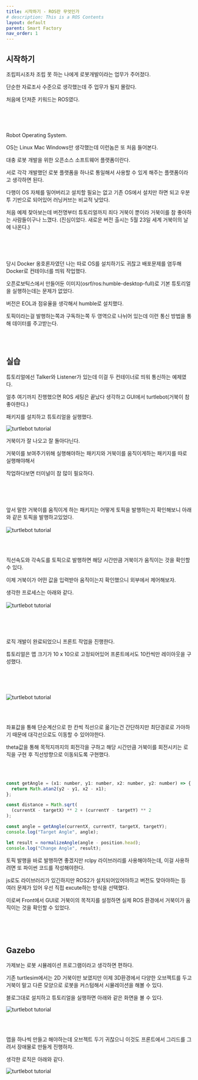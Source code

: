 ```yaml
---
title: 시작하기 - ROS란 무엇인가
# description: This is a ROS Contents
layout: default
parent: Smart Factory
nav_order: 1
---
```


## 시작하기

조립피시조차 조립 못 하는 나에게 로봇개발이라는 업무가 주어졌다.

단순한 자료조사 수준으로 생각했는데 주 업무가 될지 몰랐다.

처음에 던져준 키워드는 ROS였다.

<br/><br/><br/>

Robot Operating System.

OS는 Linux Mac Windows만 생각했는데 이런놈은 또 처음 들어본다.

대충 로봇 개발을 위한 오픈소스 소프트웨어 플랫폼이란다.

서로 각각 개발했던 로봇 플랫폼을 하나로 통일해서 사용할 수 있게 해주는 플랫폼이라고 생각하면 된다.

다행이 OS 자체를 밀어버리고 설치할 필요는 없고 기존 OS에서 설치만 하면 되고 우분투 기반으로 되어있어 러닝커브는 비교적 낮았다.

처음 예제 찾아보는데 버전명부터 튜토리얼까지 죄다 거북이 뿐이라 거북이를 참 좋아하는 사람들이구나 느꼈다.
(진심이었다. 새로운 버전 출시는 5월 23일 세계 거북이의 날에 나온다.)

<br/><br/><br/>

당시 Docker 옹호론자였던 나는 따로 OS를 설치하기도 귀찮고 배포문제를 염두해 Docker로 컨테이너를 띄워 작업했다.

오픈로보틱스에서 만들어둔 이미지(osrf/ros:humble-desktop-full)로 기본 튜토리얼을 실행하는데는 문제가 없었다.

버전은 EOL과 점유율을 생각해서 humble로 설치했다.

토픽이라는걸 발행하는쪽과 구독하는쪽 두 영역으로 나뉘어 있는데 이런 통신 방법을 통해 데이터를 주고받는다.

<br/><br/>

## 실습

튜토리얼에선 Talker와 Listener가 있는데 이걸 두 컨테이너로 띄워 통신하는 예제였다.

얼추 여기까지 진행했으면 ROS 세팅은 끝났다 생각하고 GUI에서 turtlebot(거북이 참 좋아한다.)

패키지를 설치하고 튜토리얼을 실행했다.

![turtlebot tutorial](../assets/ros/ros1-1.png)

거북이가 잘 나오고 잘 돌아다닌다.

거북이를 보여주기위해 실행해야하는 패키지와 거북이를 움직이게하는 패키지를 따로 실행해야해서

작업하다보면 터미널이 참 많이 필요하다.

<br/><br/><br/>

앞서 말한 거북이를 움직이게 하는 패키지는 어떻게 토픽을 발행하는지 확인해보니 아래와 같은 토픽을 발행하고있었다.
<br/><br/>
![turtlebot tutorial](../assets/ros/ros1-2.png)

<br/><br/>

직선속도와 각속도를 토픽으로 발행하면 해당 시간만큼 거북이가 움직이는 것을 확인할 수 있다.

이제 거북이가 어떤 값을 입력받아 움직이는지 확인했으니 외부에서 제어해보자.

생각한 프로세스는 아래와 같다.
<br/><br/>
![turtlebot tutorial](../assets/ros/ros1-3.png)

<br/><br/><br/>

로직 개발이 완료되었으니 프론트 작업을 진행한다.

튜토리얼은 맵 크기가 10 x 10으로 고정되어있어 프론트에서도 10칸씩만 레이아웃을 구성했다.

<br/><br/><br/>

![turtlebot tutorial](../assets/ros/ros1-4.png)

<br/><br/>

좌표값을 통해 단순계산으로 한 칸씩 직선으로 옮기는건 간단하지만 최단경로로 가야하기 때문에 대각선으로도 이동할 수 있어야한다.

theta값을 통해 목적지까지의 회전각을 구하고 해당 시간만큼 거북이를 회전시키는 로직을 구현 후 직선방향으로 이동되도록 구현했다.

<br/><br/>

```javascript
const getAngle = (x1: number, y1: number, x2: number, y2: number) => {
  return Math.atan2(y2 - y1, x2 - x1);
};

const distance = Math.sqrt(
  (currentX - targetX) ** 2 + (currentY - targetY) ** 2
);

const angle = getAngle(currentX, currentY, targetX, targetY);
console.log("Target Angle", angle);

let result = normalizeAngle(angle - position.head);
console.log("Change Angle", result);
```

토픽 발행을 바로 발행하면 좋겠지만 rclpy 라이브러리를 사용해야하는데, 이걸 사용하려면 또 파이썬 코드를 작성해야한다.

js로도 라이브러리가 있긴하지만 ROS2가 설치되어있어야하고 버전도 맞아야하는 등 여러 문제가 있어 우선 직접 excute하는 방식을 선택했다.

이로써 Front에서 GUI로 거북이의 목적지를 설정하면 실제 ROS 환경에서 거북이가 움직이는 것을 확인할 수 있었다.

<br/><br/><br/>

## Gazebo

가제보는 로봇 시뮬레이션 프로그램이라고 생각하면 편하다.

기존 turtlesim에서는 2D 거북이만 보였지만 이제 3D환경에서 다양한 오브젝트를 두고 거북이 말고 다른 모양으로 로봇을 커스텀해서 시뮬레이션을 해볼 수 있다.

블로그대로 설치하고 튜토리얼을 실행하면 아래와 같은 화면을 볼 수 있다.

![turtlebot tutorial](../assets/ros/ros1-5.png)

<br/><br/>

맵을 하나씩 만들고 해야하는데 오브젝트 두기 귀찮으니 이것도 프론트에서 그리드를 그려서 장애물로 만들게 진행하자.

생각한 로직은 아래와 같다.

![turtlebot tutorial](../assets/ros/ros1-6.png)
